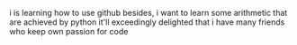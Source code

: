i is learning how to use github 
besides, i want to learn some arithmetic that are achieved by python
it'll exceedingly delighted that i have many friends who keep own passion for code  
